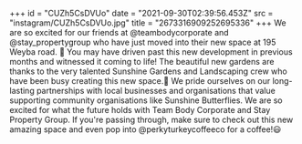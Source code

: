 +++
id = "CUZh5CsDVUo"
date = "2021-09-30T02:39:56.453Z"
src = "instagram/CUZh5CsDVUo.jpg"
title = "2673316909252695336"
+++
We are so excited for our friends at @teambodycorporate and @stay\_propertygroup who have just moved into their new space at 195 Weyba road. 🥳 You may have driven past this new development in previous months and witnessed it coming to life! The beautiful new gardens are thanks to the very talented Sunshine Gardens and Landscaping crew who have been busy creating this new space.🌿 We pride ourselves on our long-lasting partnerships with local businesses and organisations that value supporting community organisations like Sunshine Butterflies. We are so excited for what the future holds with Team Body Corporate and Stay Property Group. If you're passing through, make sure to check out this new amazing space and even pop into @perkyturkeycoffeeco for a coffee!😃